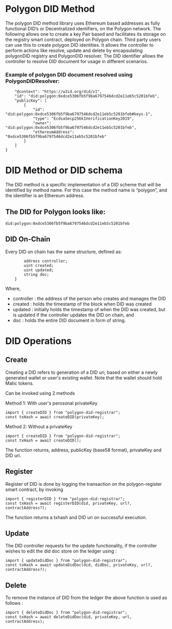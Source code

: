 # Polygon DID Method

The polygon DID method library uses Ethereum based addresses as fully functional DID’s or Decentralized identifiers, on the Polygon network. The following allows one to create a key Pair based and facilitates its storage on the registry smart contract, deployed on Polygon chain.
Third party users can use this to create polygon DID identities. It allows the controller to perform actions like resolve, update and delete by encapsulating polygonDID registry and PolygonDID resolver.
The DID identifier allows the controller to resolve DID document for usage in different scenarios.
 
### Example of polygon DID document resolved using PolygonDIDResolver:

```{
    "@context": "https://w3id.org/did/v1",
    "id": "did:polygon:0xdce5306fb5f9ba6797546dcd2e11eb5c5201bfeb",
    "publicKey": [
        {
            "id": "did:polygon:0xdce5306fb5f9ba6797546dcd2e11eb5c5201bfeb#keys-1",
            "type": "EcdsaSecp256k1VerificationKey2019",
            "owner": "did:polygon:0xdce5306fb5f9ba6797546dcd2e11eb5c5201bfeb",
            "ethereumAddress": "0xdce5306fb5f9ba6797546dcd2e11eb5c5201bfeb"
        }
    ]
}
```

# DID Method or DID schema

The DID method is a specific implementation of a DID scheme that will be identified by method name. For this case the method name is “polygon”, and the identifier is an Ethereum address.

## The DID for Polygon looks like:

```
did:polygon:0xdce5306fb5f9ba6797546dcd2e11eb5c5201bfeb
```
## DID On-Chain

Every DID on chain has the same structure, defined as:

```struct PolyDID{
        address controller;
        uint created;
        uint updated;
        string doc;
    }
```
Where,
- controller : the address of the person who creates and manages the DID
- created : holds the timestamp of the block when DID was created
- updated : initially holds the timestamp of when the DID was created, but is updated if the controller updates the DID on chain, and
- doc : holds the entire DID document in form of string.

# DID Operations

## Create

Creating a DID refers to generation of a DID uri, based on either a newly generated wallet or user's existing wallet. Note that the wallet should hold Matic tokens.

Can be invoked using 2 methods

Method 1: With user's perosonal privateKey

```
import { createDID } from "polygon-did-registrar";
const txHash = await createDID(privateKey);
```

Method 2: Without a privateKey

```
import { createDID } from "polygon-did-registrar";
const txHash = await createDID();
```
The function returns, address, publicKey (base58 format), privateKey and DID uri.

## Register

Register of DID is done by logging the transaction on the polygon-register smart contract, by invoking

```
import { registerDID } from "polygon-did-registrar";
const txHash = await registerDID(did, privateKey, url?, contractAddress?);
```
The function returns a txhash and DID uri on successful execution.
 


## Update

The DID controller requests for the update functionality, if the controller wishes to edit the did doc store on the ledger using :

```
import { updateDidDoc } from "polygon-did-registrar";
const txHash = await updateDidDoc(did, didDoc, privateKey, url?, contractAddress?);
```

## Delete

To remove the instance of DID from the ledger the above function is used as follows :

```
import { deleteDidDoc } from "polygon-did-registrar";
const txHash = await deleteDidDoc(did, privateKey, url, contractAddress);
```
